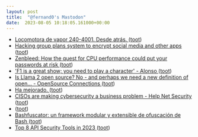 ```yaml
---
layout: post
title:  "@fernand0's Mastodon"
date:  2023-08-05 10:18:05.161000+00:00
---
```

*  [Locomotora de vapor 240-4001. Desde atrás. ](https://www.flickr.com/photos/fernand0/53094150127) ([toot](https://mastodon.social/@fernand0/110836494182641154))
*  [Hacking group plans system to encrypt social media and other apps ](https://www.washingtonpost.com/technology/2023/08/02/encryption-dead-cow-cult-apps-def-con) ([toot](https://mastodon.social/@fernand0/110836491975673533))
*  [Zenbleed: How the quest for CPU performance could put your passwords at risk ](https://nakedsecurity.sophos.com/2023/07/26/zenbleed-how-the-quest-for-cpu-performance-could-put-your-passwords-at-risk) ([toot](https://mastodon.social/@fernand0/110836292087329967))
*  [&#39;F1 is a great show; you need to play a character&#39; - Alonso  ](https://www.bbc.co.uk/sport/formula1/66350215) ([toot](https://mastodon.social/@fernand0/110836073516344741))
*  [Is Llama 2 open source? No - and perhaps we need a new definition of open... - OpenSource Connections ](https://opensourceconnections.com/blog/2023/07/19/is-llama-2-open-source-no-and-perhaps-we-need-a-new-definition-of-open) ([toot](https://mastodon.social/@fernand0/110835859682229757))
*  [Ha mejorado. ](https://avecesunafoto.wordpress.com/2023/08/04/ha-mejorado) ([toot](https://mastodon.social/@fernand0/110832614074320367))
*  [CISOs are making cybersecurity a business problem - Help Net Security ](https://www.helpnetsecurity.com/2023/07/21/enterprises-growing-cybersecurity-threats) ([toot](https://mastodon.social/@fernand0/110832474485310230))
*  [ ](https://social.aguilera.soy/users/jorge) ([toot](https://mastodon.social/@fernand0/110832390062071786))
*  [Bashfuscator: un framework modular y extensible de ofuscación de Bash  ](https://www.hackplayers.com/2023/07/bashfuscator-un-framework-modular-.htm) ([toot](https://mastodon.social/@fernand0/110832229906021845))
*  [Top 8 API Security Tools in 2023 ](https://www.esecurityplanet.com/products/api-security-tools) ([toot](https://mastodon.social/@fernand0/110831967743578115))

